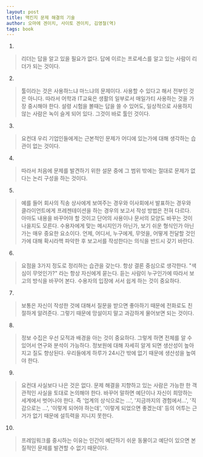 ```yaml
---
layout: post
title: 맥킨지 문제 해결의 기술
author: 오마에 겐이치, 사이토 겐이치, 김영철(역)
tags: book
---
```

 
1. 
> 리더는 답을 알고 있을 필요가 없다. 답에 이르는 프로세스를 알고 있는 사람이 리더가 되는 것이다.

2. 
> 툴이라는 것은 사용하느냐 마느냐의 문제이다. 사용할 수 있다고 해서 전부인 것은 아니다. 따라서 어학과 IT교육은 생활의 일부로서 매일가티 사용하는 것을 가장 중시해야 한다. 설령 시험을 볼때는 답을 쓸 수 있어도, 일상적으로 사용하지 않는 사람은 녹이 슬게 되어 있다. 그것이 바로 툴인 것이다.
 
3. 
> 요컨대 우리 기업인들에게는 근본적인 문제가 어디에 있는가에 대해 생각하는 습관이 없는 것이다.
 
4. 
> 따라서 처음에 문제를 발견하기 위한 설문 중에 그 범위 밖에는 절대로 문제가 없다는 논리 구성을 하는 것이다.
 
5. 
> 예를 들어 회사의 직송 상사에게 보여주는 경우와 이사회에서 발표하는 경우와 클라이언트에게 프레젠테이션을 하는 경우의 보고서 작성 방법은 전혀 다르다. 아마도 내용을 바꾸어야 할 것이고 단어의 사용이나 문서의 모양도 바꾸는 것이 나을지도 모른다. 수용자에게 맞는 메시지인가 아닌가, 보기 쉬운 형식인가 아닌가는 매우 중요한 요소이다. 언제, 어디서, 누구에게, 무엇을, 어떻게 전달할 것인가에 대해 확시라헥 파악한 후 보고서를 작성한다는 의식을 반드시 갖기 바란다.
 
6. 
> 요점을 3가지 정도로 정리하는 습관을 갖는다. 항상 결론 중심으로 생각한다. "색심이 무엇인가?" 라는 항상 자신에게 묻는다. 듣는 사람이 누구인가에 따라서 보고의 방식을 바꾸어 본다. 수용자의 입장에 서서 쉽게 하는 것이 중요하다.
 
7. 
> 보통은 자신이 작성한 것에 대해서 질문을 받으면 좋아하기 때문에 전화로도 친절하게 알려준다. 그렇기 때문에 망설이지 말고 과감하게 물어보면 되는 것이다.
 
8. 
> 정보 수집은 우선 모적과 배경을 아는 것이 중요하다. 그렇게 하면 전체를 알 수 있어서 연구와 분석이 가능하다. 정보원에 대해 자세히 알게 되면 생산성이 높아지고 질도 향상된다. 우리들에게 하루가 24시간 밖에 없기 때문에 생산성을 높여야 한다.
 
9. 
> 요컨대 사실보다 나은 것은 없다. 문제 해결을 지향하고 있는 사람은 가능한 한 객관적인 사실을 토대로 논의해야 한다. 바꾸어 말하면 예단이나 자신이 희망하는 세계에서 벗어나야 한다. 즉 '업계의 상식으로는 ...',  '지금까지의 경험에서...', '직감으로는 ...', '이렇게 되어야 하는데', '이렇게 되었으면 좋겠는데' 등의 어투는 근거가 없기 때문에 설득력을 지니지 못한다.
 
10. 
> 프레임워크를 중시하는 이유는 인간이 예단하기 쉬운 동물이고 예단이 있으면 본질적인 문제를 발견할 수 없기 때문이다.

 